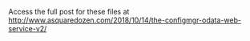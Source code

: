 Access the full post for these files at 
http://www.asquaredozen.com/2018/10/14/the-configmgr-odata-web-service-v2/
